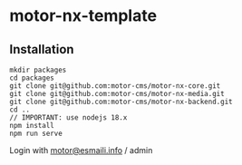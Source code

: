 # motor-nx-template

## Installation

    mkdir packages
    cd packages
    git clone git@github.com:motor-cms/motor-nx-core.git
    git clone git@github.com:motor-cms/motor-nx-media.git
    git clone git@github.com:motor-cms/motor-nx-backend.git
    cd ..
    // IMPORTANT: use nodejs 18.x
    npm install
    npm run serve

Login with motor@esmaili.info / admin
